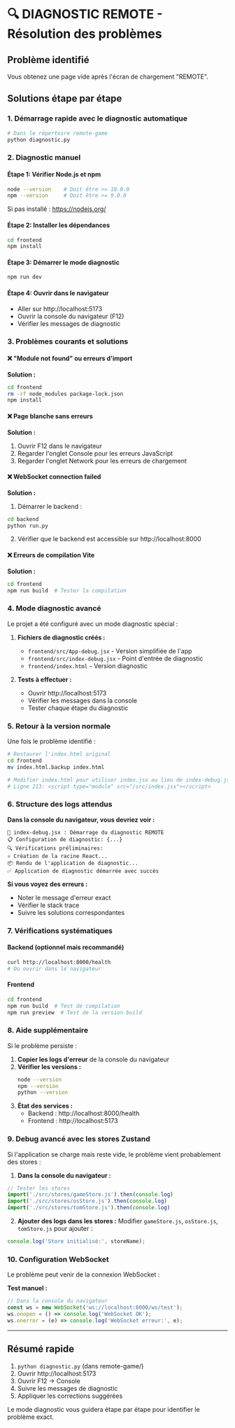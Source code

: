 # 🔍 DIAGNOSTIC REMOTE - Résolution des problèmes

## Problème identifié
Vous obtenez une page vide après l'écran de chargement "REMOTE".

## Solutions étape par étape

### 1. Démarrage rapide avec le diagnostic automatique

```bash
# Dans le répertoire remote-game
python diagnostic.py
```

### 2. Diagnostic manuel

#### Étape 1: Vérifier Node.js et npm
```bash
node --version    # Doit être >= 18.0.0
npm --version     # Doit être >= 9.0.0
```

Si pas installé : https://nodejs.org/

#### Étape 2: Installer les dépendances
```bash
cd frontend
npm install
```

#### Étape 3: Démarrer le mode diagnostic
```bash
npm run dev
```

#### Étape 4: Ouvrir dans le navigateur
- Aller sur http://localhost:5173
- Ouvrir la console du navigateur (F12)
- Vérifier les messages de diagnostic

### 3. Problèmes courants et solutions

#### ❌ "Module not found" ou erreurs d'import
**Solution :**
```bash
cd frontend
rm -rf node_modules package-lock.json
npm install
```

#### ❌ Page blanche sans erreurs
**Solution :**
1. Ouvrir F12 dans le navigateur
2. Regarder l'onglet Console pour les erreurs JavaScript
3. Regarder l'onglet Network pour les erreurs de chargement

#### ❌ WebSocket connection failed
**Solution :**
1. Démarrer le backend :
```bash
cd backend
python run.py
```
2. Vérifier que le backend est accessible sur http://localhost:8000

#### ❌ Erreurs de compilation Vite
**Solution :**
```bash
cd frontend
npm run build  # Tester la compilation
```

### 4. Mode diagnostic avancé

Le projet a été configuré avec un mode diagnostic spécial :

1. **Fichiers de diagnostic créés :**
   - `frontend/src/App-debug.jsx` - Version simplifiée de l'app
   - `frontend/src/index-debug.jsx` - Point d'entrée de diagnostic
   - `frontend/index.html` - Version diagnostic

2. **Tests à effectuer :**
   - Ouvrir http://localhost:5173
   - Vérifier les messages dans la console
   - Tester chaque étape du diagnostic

### 5. Retour à la version normale

Une fois le problème identifié :

```bash
# Restaurer l'index.html original
cd frontend
mv index.html.backup index.html

# Modifier index.html pour utiliser index.jsx au lieu de index-debug.jsx
# Ligne 213: <script type="module" src="/src/index.jsx"></script>
```

### 6. Structure des logs attendus

**Dans la console du navigateur, vous devriez voir :**
```
🚀 index-debug.jsx : Démarrage du diagnostic REMOTE
📋 Configuration de diagnostic: {...}
🔍 Vérifications préliminaires:
⚛️ Création de la racine React...
📦 Rendu de l'application de diagnostic...
✅ Application de diagnostic démarrée avec succès
```

**Si vous voyez des erreurs :**
- Noter le message d'erreur exact
- Vérifier le stack trace
- Suivre les solutions correspondantes

### 7. Vérifications systématiques

#### Backend (optionnel mais recommandé)
```bash
curl http://localhost:8000/health
# Ou ouvrir dans le navigateur
```

#### Frontend
```bash
cd frontend
npm run build  # Test de compilation
npm run preview  # Test de la version build
```

### 8. Aide supplémentaire

Si le problème persiste :

1. **Copier les logs d'erreur** de la console du navigateur
2. **Vérifier les versions :**
   ```bash
   node --version
   npm --version
   python --version
   ```
3. **État des services :**
   - Backend : http://localhost:8000/health
   - Frontend : http://localhost:5173

### 9. Debug avancé avec les stores Zustand

Si l'application se charge mais reste vide, le problème vient probablement des stores :

1. **Dans la console du navigateur :**
```javascript
// Tester les stores
import('./src/stores/gameStore.js').then(console.log)
import('./src/stores/osStore.js').then(console.log)
import('./src/stores/tomStore.js').then(console.log)
```

2. **Ajouter des logs dans les stores :**
Modifier `gameStore.js`, `osStore.js`, `tomStore.js` pour ajouter :
```javascript
console.log('Store initialisé:', storeName);
```

### 10. Configuration WebSocket

Le problème peut venir de la connexion WebSocket :

**Test manuel :**
```javascript
// Dans la console du navigateur
const ws = new WebSocket('ws://localhost:8000/ws/test');
ws.onopen = () => console.log('WebSocket OK');
ws.onerror = (e) => console.log('WebSocket erreur:', e);
```

---

## Résumé rapide

1. `python diagnostic.py` (dans remote-game/)
2. Ouvrir http://localhost:5173 
3. Ouvrir F12 → Console
4. Suivre les messages de diagnostic
5. Appliquer les corrections suggérées

Le mode diagnostic vous guidera étape par étape pour identifier le problème exact.
